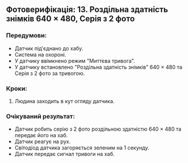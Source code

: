## Фотоверифікація: 13. Роздільна здатність знімків 640 × 480, Серія з 2 фото

### Передумови:
 - Датчик під'єднано до хабу.
 - Система на охороні.
 - У датчику ввімкнено режим "Миттєва тривога".
 - У датчику встановлено "Роздільна здатність знімків" 640 × 480 та Серія з 2 фото за тривогою.

### Кроки:
1. Людина заходить в кут огляду датчика.

### Очікуваний результат:
- Датчик робить серію з 2 фото роздільною здатністю 640 × 480 та передає його на хаб.
- Датчик реагує на рух.
- Світодіод датчика загоряється зеленим на 1 секунду.
- Датчик передає сигнал тривоги на хаб.



